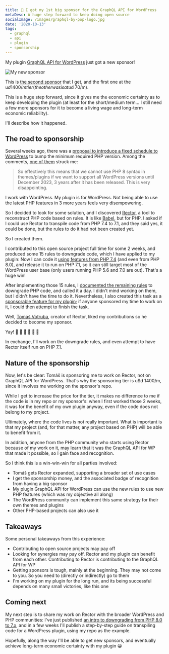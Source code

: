 ```yaml
---
title: 🎉 I got my 1st big sponsor for the GraphQL API for WordPress
metaDesc: A huge step forward to keep doing open source
socialImage: /images/graphql-by-pop-logo.jpg
date: '2020-10-13'
tags:
  - graphql
  - api
  - plugin
  - sponsorship
---
```


My plugin [GraphQL API for WordPress](https://github.com/leoloso/PoP/tree/master/layers/GraphQLAPIForWP/plugins/graphql-api-for-wp) just got a new sponsor!

![My new sponsor](/images/tomas-sponsor.png "My new sponsor")

This is [the second sponsor](https://github.com/sponsors/leoloso/) that I get, and the first one at the u$d 1400/m tier (the other was is at u$d 70/m).

This is a huge step forward, since it gives me the economic certainty as to keep developing the plugin (at least for the short/medium term... I still need a few more sponsors for it to become a living wage and long-term economic reliability).

I'll describe how it happened.

## The road to sponsorship

Several weeks ago, there was a [proposal to introduce a fixed schedule to WordPress](https://make.wordpress.org/core/2020/08/24/proposal-dropping-support-for-old-php-versions-via-a-fixed-schedule/) to bump the minimum required PHP version. Among the comments, [one of them](https://make.wordpress.org/core/2020/08/24/proposal-dropping-support-for-old-php-versions-via-a-fixed-schedule/#comment-39591) struck me:

> So effectively this means that we cannot use PHP 8 syntax in themes/plugins if we want to support all WordPress versions until December 2023, 3 years after it has been released. This is very disappointing.

I work with WordPress. My plugin is for WordPress. Not being able to use the latest PHP features in 3 more years feels very disempowering.

So I decided to look for some solution, and I discovered [Rector](https://github.com/rectorphp/rector/), a tool to reconstruct PHP code based on rules. It is like [Babel](https://babeljs.io/), but for PHP. I asked if I could use Rector to transpile code from PHP 7.4 to 7.1, and they said yes, it could be done, but the rules to do it had not been created yet.

So I created them.

I contributed to this open source project full time for some 2 weeks, and produced some 15 rules to downgrade code, which I have applied to my plugin: Now I can code it [using features from PHP 7.4](https://github.com/leoloso/PoP/tree/master/layers/GraphQLAPIForWP/plugins/graphql-api-for-wp#supported-php-features) (and even from PHP 8.0), and release it to run on PHP 7.1, so it can still target most of the WordPress user base (only users running PHP 5.6 and 7.0 are out). That's a huge win!

After implementing those 15 rules, I [documented the remaining rules](https://github.com/rectorphp/rector/issues?q=is%3Aissue+is%3Aopen+%22%5BDowngrade+PHP%5D%22+) to downgrade PHP code, and called it a day. I didn't mind working on them, but I didn't have the time to do it. Nevertheless, I also created this task as a [sponsorable feature for my plugin](https://github.com/leoloso/PoP/issues/199); if anyone sponsored my time to work on it, I could then attempt to finish the task.

Well, [Tomáš Votruba](https://tomasvotruba.com/), creator of Rector, liked my contributions so he decided to become my sponsor.

Yay! 🍾 🎉 🎊 🥳 🍻 🥂

In exchange, I'll work on the downgrade rules, and even attempt to have Rector itself run on PHP 7.1.

## Nature of the sponsorship

Now, let's be clear: Tomáš is sponsoring me to work on Rector, not on GraphQL API for WordPress. That's why the sponsoring tier is u$d 1400/m, since it involves me working on the sponsor's repo.

While I get to increase the price for the tier, it makes no difference to me if the code is in my repo or my sponsor's: when I first worked those 2 weeks, it was for the benefit of my own plugin anyway, even if the code does not belong to my project.

Ultimately, where the code lives is not really important. What is important is that my project (and, for that matter, any project based on PHP) will be able to benefit from it.

In addition, anyone from the PHP community who starts using Rector because of my work on it, may learn that it was the GraphQL API for WP that made it possible, so I gain face and recognition.

So I think this is a win-win-win for all parties involved:

- Tomáš gets Rector expanded, supporting a broader set of use cases
- I get the sponsorship money, and the associated badge of recognition from having a big sponsor
- My plugin GraphQL API for WordPress can use the new rules to use new PHP features (which was my objective all along)
- The WordPress community can implement this same strategy for their own themes and plugins
- Other PHP-based projects can also use it

## Takeaways

Some personal takeaways from this experience:

- Contributing to open source projects may pay off
- Looking for synergies may pay off. Rector and my plugin can benefit from each other. Contributing to Rector is contributing to the GraphQL API for WP
- Getting sponsors is tough, mainly at the beginning. They may not come to you. So you need to (directly or indirectly) go to them
- I'm working on my plugin for the long run, and its being successful depends on many small victories, like this one

## Coming next

My next step is to share my work on Rector with the broader WordPress and PHP communities: I've just published [an intro to downgrading from PHP 8.0 to 7.x](https://blog.logrocket.com/transpiling-php-code-from-8-0-to-7-x-via-rector/), and in a few weeks I'll publish a step-by-step guide on transpiling code for a WordPress plugin, using my repo as the example.

Hopefully, along the way I'll be able to get new sponsors, and eventually achieve long-term economic certainty with my plugin 😀
